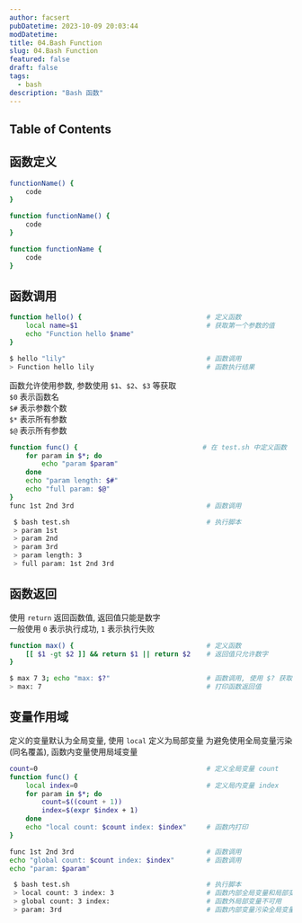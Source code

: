 ```yaml
---
author: facsert
pubDatetime: 2023-10-09 20:03:44
modDatetime: 
title: 04.Bash Function
slug: 04.Bash Function
featured: false
draft: false
tags:
  - bash
description: "Bash 函数"
---
```


<!--
 * @Author: facsert
 * @Date: 2023-10-09 20:03:44
 * @LastEditTime: 2023-10-09 20:42:30
 * @LastEditors: facsert
 * @Description:
-->

## Table of Contents

## 函数定义

```bash
functionName() {
    code
}

function functionName() {
    code
}

function functionName {
    code
}
```

## 函数调用

```bash
function hello() {                               # 定义函数
    local name=$1                                # 获取第一个参数的值
    echo "Function hello $name"
}

$ hello "lily"                                   # 函数调用
> Function hello lily                            # 函数执行结果
```

函数允许使用参数, 参数使用 `$1`、`$2`、`$3` 等获取  
`$0` 表示函数名  
`$#` 表示参数个数  
`$*` 表示所有参数  
`$@` 表示所有参数

```bash
function func() {                               # 在 test.sh 中定义函数
    for param in $*; do
        echo "param $param"
    done
    echo "param length: $#"
    echo "full param: $@"
}
func 1st 2nd 3rd                                 # 函数调用

 $ bash test.sh                                  # 执行脚本
 > param 1st
 > param 2nd
 > param 3rd
 > param length: 3
 > full param: 1st 2nd 3rd
```

## 函数返回

使用 `return` 返回函数值, 返回值只能是数字  
一般使用 `0` 表示执行成功, `1` 表示执行失败

```bash
function max() {                                 # 定义函数
    [[ $1 -gt $2 ]] && return $1 || return $2    # 返回值只允许数字
}

$ max 7 3; echo "max: $?"                        # 函数调用, 使用 $? 获取函数返回值
> max: 7                                         # 打印函数返回值
```

## 变量作用域

定义的变量默认为全局变量, 使用 `local` 定义为局部变量
为避免使用全局变量污染(同名覆盖), 函数内变量使用局域变量

```bash
count=0                                          # 定义全局变量 count
function func() {
    local index=0                                # 定义局内变量 index
    for param in $*; do
        count=$((count + 1))
        index=$(expr $index + 1)
    done
    echo "local count: $count index: $index"     # 函数内打印
}

func 1st 2nd 3rd                                 # 函数调用
echo "global count: $count index: $index"        # 函数调用
echo "param: $param"

 $ bash test.sh                                  # 执行脚本
 > local count: 3 index: 3                       # 函数内部全局变量和局部变量都可用
 > global count: 3 index:                        # 函数外局部变量不可用
 > param: 3rd                                    # 函数内部变量污染全局变量
```
